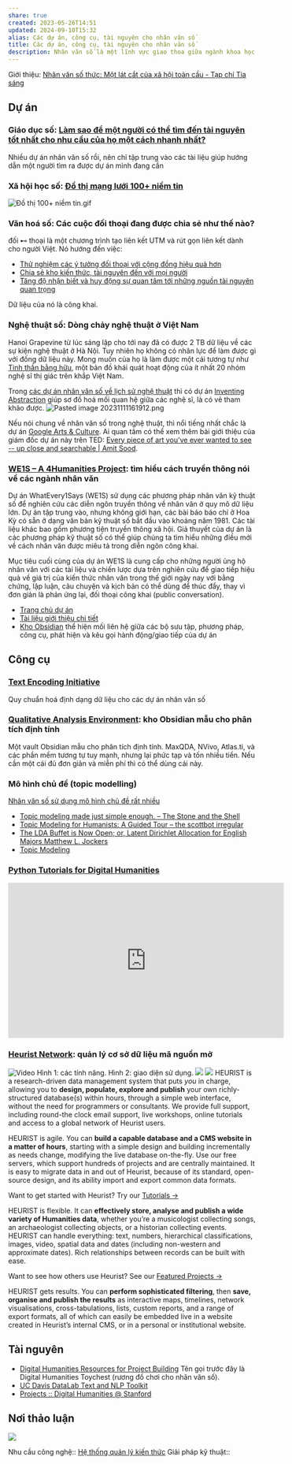 ```yaml
---
share: true
created: 2023-05-26T14:51
updated: 2024-09-10T15:32
alias: Các dự án, công cụ, tài nguyên cho nhân văn số
title: Các dự án, công cụ, tài nguyên cho nhân văn số
description: Nhân văn số là một lĩnh vực giao thoa giữa ngành khoa học máy tính và các ngành khoa học xã hội và nhân văn.
---
```

Giới thiệu: [Nhân văn số thức: Một lát cắt của xã hội toàn cầu - Tạp chí Tia sáng](https://tiasang.com.vn/khoa-hoc-cong-nghe/nhan-van-so-thuc-mot-lat-cat-cua-xa-hoi-toan-cau-11139/)

## Dự án
### Giáo dục số: [Làm sao để một người có thể tìm đến tài nguyên tốt nhất cho nhu cầu của họ một cách nhanh nhất?](../../../../../%F0%9F%93%90%20D%E1%BB%B1%20%C3%A1n/C%C3%B4ng%20c%E1%BB%A5%20cho%20h%E1%BB%87%20sinh%20th%C3%A1i/X%C3%A2y%20d%E1%BB%B1ng%20h%E1%BB%87%20th%E1%BB%91ng%20tri%20th%E1%BB%A9c%20c%E1%BB%99ng%20%C4%91%E1%BB%93ng.md)
Nhiều dự án nhân văn số rồi, nên chỉ tập trung vào các tài liệu giúp hướng dẫn một người tìm ra được dự án mình đang cần

### Xã hội học số: [Đồ thị mạng lưới 100+ niềm tin](https://xn--qucu-hr5aza.cc/phan-tich-mot-mang-luoi-100-niem-tin/?utm_source=CV+%C2%BB+T%C3%A0i+nguy%C3%AAn+NLP+v%C3%A0+nh%C3%A2n+v%C4%83n+s%E1%BB%91&utm_medium=Ph%C3%A2n+t%C3%ADch+m%E1%BB%99t+m%E1%BA%A1ng+l%C6%B0%E1%BB%9Bi+100%2B+ni%E1%BB%81m+tin&utm_campaign=Giai+%C4%91o%E1%BA%A1n+2) 
![Đồ thị 100+ niềm tin.gif](../../../../../attachments/%C4%90%E1%BB%93%20th%E1%BB%8B%20100+%20ni%E1%BB%81m%20tin.gif)

### Văn hoá số: Các cuộc đối thoại đang được chia sẻ như thế nào? 
đối ⊷ thoại là một chương trình tạo liên kết UTM và rút gọn liên kết dành cho người Việt. Nó hướng đến việc:
- [Thử nghiệm các ý tưởng đối thoại với cộng đồng hiệu quả hơn](../../../../../%F0%9F%93%90%20D%E1%BB%B1%20%C3%A1n/%C4%91%E1%BB%91i%20%E2%8A%B7%20tho%E1%BA%A1i/9%20Blog/Th%E1%BB%AD%20nghi%E1%BB%87m%20c%C3%A1c%20%C3%BD%20t%C6%B0%E1%BB%9Fng%20%C4%91%E1%BB%91i%20tho%E1%BA%A1i%20v%E1%BB%9Bi%20c%E1%BB%99ng%20%C4%91%E1%BB%93ng%20hi%E1%BB%87u%20qu%E1%BA%A3%20h%C6%A1n.md)
- [Chia sẻ kho kiến thức, tài nguyên đến với mọi người](../../../../../%F0%9F%93%90%20D%E1%BB%B1%20%C3%A1n/%C4%91%E1%BB%91i%20%E2%8A%B7%20tho%E1%BA%A1i/9%20Blog/Chia%20s%E1%BA%BB%20kho%20ki%E1%BA%BFn%20th%E1%BB%A9c,%20t%C3%A0i%20nguy%C3%AAn%20%C4%91%E1%BA%BFn%20v%E1%BB%9Bi%20m%E1%BB%8Di%20ng%C6%B0%E1%BB%9Di.md)
- [Tăng độ nhận biết và huy động sự quan tâm tới những nguồn tài nguyên quan trọng](../../../../../%F0%9F%93%90%20D%E1%BB%B1%20%C3%A1n/%C4%91%E1%BB%91i%20%E2%8A%B7%20tho%E1%BA%A1i/9%20Blog/T%C4%83ng%20%C4%91%E1%BB%99%20nh%E1%BA%ADn%20bi%E1%BA%BFt%20v%C3%A0%20huy%20%C4%91%E1%BB%99ng%20s%E1%BB%B1%20quan%20t%C3%A2m%20t%E1%BB%9Bi%20nh%E1%BB%AFng%20ngu%E1%BB%93n%20t%C3%A0i%20nguy%C3%AAn%20quan%20tr%E1%BB%8Dng.md)

Dữ liệu của nó là công khai.

### Nghệ thuật số: Dòng chảy nghệ thuật ở Việt Nam
Hanoi Grapevine từ lúc sáng lập cho tới nay đã có được 2 TB dữ liệu về các sự kiện nghệ thuật ở Hà Nội. Tuy nhiên họ không có nhân lực để làm được gì với đống dữ liệu này. Mong muốn của họ là làm được một cái tương tự như [Tinh thần bằng hữu](http://www.spiritoffriendship.org/artists), một bản đồ khái quát hoạt động của ít nhất 20 nhóm nghệ sĩ thị giác trên khắp Việt Nam.

Trong [các dự án nhân văn số về lịch sử nghệ thuật](http://imageresources.weebly.com/digital-humanities-projects.html "Digital humanities projects - Digital Resources Guide") thì có dự án [Inventing Abstraction](https://www.moma.org/interactives/exhibitions/2012/inventingabstraction) giúp sơ đồ hoá mối quan hệ giữa các nghệ sĩ, là có vẻ tham khảo được.
![Pasted image 20231111161912.png](../../../../../attachments/Pasted%20image%2020231111161912.png)

Nếu nói chung về nhân văn số trong nghệ thuật, thì nổi tiếng nhất chắc là dự án [Google Arts &amp; Culture](https://artsandculture.google.com/ "Google Arts &amp; Culture"). Ai quan tâm có thể xem thêm bài giới thiệu của giám đốc dự án này trên TED: [Every piece of art you've ever wanted to see -- up close and searchable | Amit Sood](https://www.youtube.com/watch?v=cSpOCSVt--k "Every piece of art you've ever wanted to see -- up close and searchable | Amit Sood - YouTube"). 

### [WE1S – A 4Humanities Project](https://we1s.ucsb.edu/): tìm hiểu cách truyền thông nói về các ngành nhân văn
Dự án WhatEvery1Says (WE1S) sử dụng các phương pháp nhân văn kỹ thuật số để nghiên cứu các diễn ngôn truyền thông về nhân văn ở quy mô dữ liệu lớn. Dự án tập trung vào, nhưng không giới hạn, các bài báo báo chí ở Hoa Kỳ có sẵn ở dạng văn bản kỹ thuật số bắt đầu vào khoảng năm 1981. Các tài liệu khác bao gồm phương tiện truyền thông xã hội. Giả thuyết của dự án là các phương pháp kỹ thuật số có thể giúp chúng ta tìm hiểu những điều mới về cách nhân văn được miêu tả trong diễn ngôn công khai. 

Mục tiêu cuối cùng của dự án WE1S là cung cấp cho những người ủng hộ nhân văn với các tài liệu và chiến lược dựa trên nghiên cứu để giao tiếp hiệu quả về giá trị của kiến thức nhân văn trong thế giới ngày nay với bằng chứng, lập luận, câu chuyện và kịch bản có thể dùng để thúc đẩy, thay vì đơn giản là phản ứng lại, đối thoại công khai (public conversation).

- [Trang chủ dự án](https://we1s.ucsb.edu/ "https://we1s.ucsb.edu/")
- [Tài liệu giới thiệu chi tiết](https://we1s.ucsb.edu/wp-content/uploads/WE1SIllustratedGuide.pdf)
- [Kho Obsidian](https://publish.obsidian.md/we1s/WE1S) thể hiện mối liên hệ giữa các bộ sưu tập, phương pháp, công cụ, phát hiện và kêu gọi hành động/giao tiếp của dự án

## Công cụ
### [Text Encoding Initiative](https://en.wikipedia.org/wiki/Text_Encoding_Initiative)
Quy chuẩn hoá định dạng dữ liệu cho các dự án nhân văn số
### [Qualitative Analysis Environment](https://axle.design/an-integrated-qualitative-analysis-environment-with-obsidian): kho Obsidian mẫu cho phân tích định tính
Một vault Obsidian mẫu cho phân tích định tính. MaxQDA, NVivo, Atlas.ti, và các phần mềm tương tự tuy mạnh, nhưng lại phức tạp và tốn nhiều tiền. Nếu cần một cái đủ đơn giản và miễn phí thì có thể dùng cái này.

### Mô hình chủ đề (topic modelling)
[Nhân văn số sử dụng mô hình chủ đề rất nhiều](./Nh%C3%A2n%20v%C4%83n%20s%E1%BB%91%20s%E1%BB%AD%20d%E1%BB%A5ng%20m%C3%B4%20h%C3%ACnh%20ch%E1%BB%A7%20%C4%91%E1%BB%81%20r%E1%BA%A5t%20nhi%E1%BB%81u.md)

- [Topic modeling made just simple enough. – The Stone and the Shell](https://tedunderwood.com/2012/04/07/topic-modeling-made-just-simple-enough/)
- [Topic Modeling for Humanists: A Guided Tour – the scottbot irregular](http://www.scottbot.net/HIAL/index.html@p=19113.html)
- [The LDA Buffet is Now Open; or, Latent Dirichlet Allocation for English Majors Matthew L. Jockers](https://www.matthewjockers.net/2011/09/29/the-lda-buffet-is-now-open-or-latent-dirichlet-allocation-for-english-majors/)
- [Topic Modeling](https://whatevery1says.github.io/workshops/topic-modeling/slideshow/index.html#/)

### [Python Tutorials for Digital Humanities](https://www.youtube.com/@python-programming)
<iframe width="560" height="315" src="https://www.youtube.com/embed/watch?v=i4MneyaJPG4" title="YouTube video player" frameborder="0" allow="accelerometer; autoplay; clipboard-write; encrypted-media; gyroscope; picture-in-picture; web-share" referrerpolicy="strict-origin-when-cross-origin" allowfullscreen></iframe>

### [Heurist Network](https://heuristnetwork.org/): quản lý cơ sở dữ liệu mã nguồn mở 
![Video](https://www.youtube.com/watch?v=wuh9SRtE8eE&width=640&height=480)
Hình 1: các tính năng. Hình 2: giao diện sử dụng. 
![](https://raw.githubusercontent.com/HeuristNetwork/heurist/h6dev/documentation_and_templates/assets/model%20and%20build.jpg) 
![](https://raw.githubusercontent.com/HeuristNetwork/heurist/h6dev/documentation_and_templates/assets/main%20interface%20v6.jpg) 
HEURIST is a research-driven data management system that puts _you_ in charge, allowing you to **design, populate, explore and publish** your own richly-structured database(s) within hours, through a simple web interface, without the need for programmers or consultants. We provide full support, including round-the clock email support, live workshops, online tutorials and access to a global network of Heurist users.

HEURIST is agile. You can **build a capable database and a CMS website in a matter of hours**, starting with a simple design and building incrementally as needs change, modifying the live database on-the-fly. Use our free servers, which support hundreds of projects and are centrally maintained. It is easy to migrate data in and out of Heurist, because of its standard, open-source design, and its ability import and export common data formats.

Want to get started with Heurist? Try our [Tutorials →](https://heuristnetwork.org/tutorials)

HEURIST is flexible. It can **effectively store, analyse and publish a wide variety of Humanities data**, whether you’re a musicologist collecting songs, an archaeologist collecting objects, or a historian collecting events. HEURIST can handle everything: text, numbers, hierarchical classifications, images, video, spatial data and dates (including non-western and approximate dates). Rich relationships between records can be built with ease.

Want to see how others use Heurist? See our [Featured Projects →](https://heuristnetwork.org/featured-projects)

HEURIST gets results. You can **perform sophisticated filtering**, then **save, organise and publish the results** as interactive maps, timelines, network visualisations, cross-tabulations, lists, custom reports, and a range of export formats, all of which can easily be embedded live in a website created in Heurist’s internal CMS, or in a personal or institutional website.

## Tài nguyên
- [Digital Humanities Resources for Project Building](http://dhresourcesforprojectbuilding.pbworks.com)
  Tên gọi trước đây là Digital Humanities Toychest (rương đồ chơi cho nhân văn số).
- [UC Davis DataLab Text and NLP Toolkit](https://ucdavisdatalab.github.io/research-toolkits/nlp_researcher_toolkit.html)
- [Projects :: Digital Humanities @ Stanford](https://digitalhumanities.stanford.edu/projects/)

## Nơi thảo luận
![](https://i.imgur.com/NHkJF2N.png)
 
Nhu cầu công nghệ:: [Hệ thống quản lý kiến thức](../../../../Nhu%20c%E1%BA%A7u%20c%C3%B4ng%20ngh%E1%BB%87/Qu%E1%BA%A3n%20l%C3%BD%20ki%E1%BA%BFn%20th%E1%BB%A9c/H%E1%BB%87%20th%E1%BB%91ng%20qu%E1%BA%A3n%20l%C3%BD%20ki%E1%BA%BFn%20th%E1%BB%A9c.md)
Giải pháp kỹ thuật:: 


